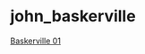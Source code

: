 # john_baskerville

[Baskerville 01](https://courtneyrobinson97.github.io/john_baskerville/baskerville1.html)

